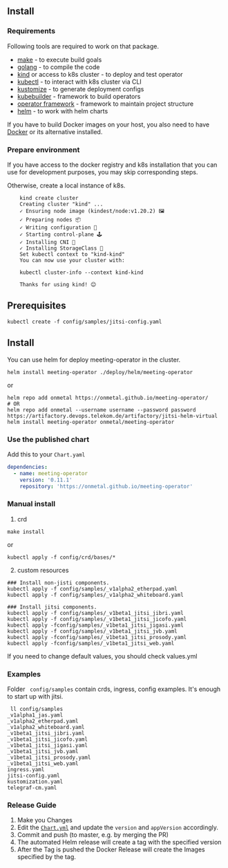 ## Install

### Requirements
Following tools are required to work on that package.

- [make](https://www.gnu.org/software/make/) - to execute build goals
- [golang](https://golang.org/) - to compile the code
- [kind](https://kind.sigs.k8s.io/) or access to k8s cluster - to deploy and test operator
- [kubectl](https://kubernetes.io/docs/tasks/tools/install-kubectl/) - to interact with k8s cluster via CLI
- [kustomize](https://kustomize.io/) - to generate deployment configs
- [kubebuilder](https://book.kubebuilder.io) - framework to build operators
- [operator framework](https://operatorframework.io/) - framework to maintain project structure
- [helm](https://helm.sh/) - to work with helm charts

If you have to build Docker images on your host, 
you also need to have [Docker](https://www.docker.com/) or its alternative installed.

### Prepare environment

If you have access to the docker registry and k8s installation that you can use for development purposes, you may skip
corresponding steps.

Otherwise, create a local instance of k8s.
```
    kind create cluster
    Creating cluster "kind" ...
    ✓ Ensuring node image (kindest/node:v1.20.2) 🖼
    ✓ Preparing nodes 📦
    ✓ Writing configuration 📜
    ✓ Starting control-plane 🕹️
    ✓ Installing CNI 🔌
    ✓ Installing StorageClass 💾
    Set kubectl context to "kind-kind"
    You can now use your cluster with:

    kubectl cluster-info --context kind-kind

    Thanks for using kind! 😊
```

## Prerequisites
```
kubectl create -f config/samples/jitsi-config.yaml
```
## Install
You can use helm for deploy meeting-operator in the cluster.
```
helm install meeting-operator ./deploy/helm/meeting-operator
```
or
```
helm repo add onmetal https://onmetal.github.io/meeting-operator/
# OR
helm repo add onmetal --username username --password password https://artifactory.devops.telekom.de/artifactory/jitsi-helm-virtual
helm install meeting-operator onmetal/meeting-operator
```
### Use the published chart

Add this to your `Chart.yaml`
```yaml
dependencies:
  - name: meeting-operator
    version: '0.11.1'
    repository: 'https://onmetal.github.io/meeting-operator'
```

### Manual install
1. crd
```
make install
```
or
```
kubectl apply -f config/crd/bases/*
```
2. custom resources
```
### Install non-jisti components.
kubectl apply -f config/samples/_v1alpha2_etherpad.yaml
kubectl apply -f config/samples/_v1alpha2_whiteboard.yaml

### Install jitsi components. 
kubectl apply -f config/samples/_v1beta1_jitsi_jibri.yaml 
kubectl apply -f config/samples/_v1beta1_jitsi_jicofo.yaml 
kubectl apply -fconfig/samples/_v1beta1_jitsi_jigasi.yaml 
kubectl apply -f config/samples/_v1beta1_jitsi_jvb.yaml 
kubectl apply -fconfig/samples/_v1beta1_jitsi_prosody.yaml 
kubectl apply -fconfig/samples/_v1beta1_jitsi_web.yaml
```

If you need to change default values, you should check values.yml

### Examples
Folder ``` config/samples``` contain crds, ingress, config examples. It's enough to 
start up with jitsi.
```
 ll config/samples
_v1alpha1_jas.yaml
_v1alpha2_etherpad.yaml
_v1alpha2_whiteboard.yaml
_v1beta1_jitsi_jibri.yaml
_v1beta1_jitsi_jicofo.yaml
_v1beta1_jitsi_jigasi.yaml
_v1beta1_jitsi_jvb.yaml
_v1beta1_jitsi_prosody.yaml
_v1beta1_jitsi_web.yaml
ingress.yaml
jitsi-config.yaml
kustomization.yaml
telegraf-cm.yaml
```

### Release Guide

1. Make you Changes
2. Edit the [`Chart.yml`](/deploy/helm/meeting-operator/Chart.yaml) and update the `version` and `appVersion` accordingly. 
3. Commit and push (to master, e.g. by merging the PR)
4. The automated Helm release will create a tag with the specified version
5. After the Tag is pushed the Docker Release will create the Images specified by the tag. 
